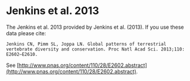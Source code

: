 # Jenkins et al. 2013

The Jenkins et al. 2013 provided by Jenkins et al. (2013). If you use these data please cite:

```
Jenkins CN, Pimm SL, Joppa LN. Global patterns of terrestrial vertebrate diversity and conservation. Proc Natl Acad Sci. 2013;110: E2602–E2610.
```

See  [http://www.pnas.org/content/110/28/E2602.abstract](http://www.pnas.org/content/110/28/E2602.abstract).

